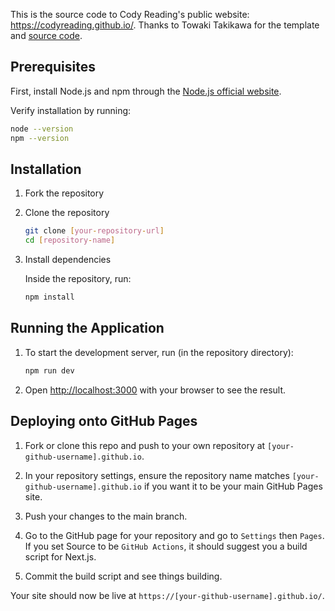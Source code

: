 This is the source code to Cody Reading's public website: https://codyreading.github.io/. Thanks to Towaki Takikawa for the template and [source code](https://github.com/tovacinni/research-website-template).

## Prerequisites

First, install Node.js and npm through the [Node.js official website](https://nodejs.org/).

Verify installation by running:

```bash
node --version
npm --version
```

## Installation

1. Fork the repository

2. Clone the repository

   ```bash
   git clone [your-repository-url]
   cd [repository-name]
   ```

3. Install dependencies

   Inside the repository, run:

   ```bash
   npm install
   ```

## Running the Application

1. To start the development server, run (in the repository directory):

   ```bash
   npm run dev
   ```

2. Open [http://localhost:3000](http://localhost:3000) with your browser to see the result.

## Deploying onto GitHub Pages

1. Fork or clone this repo and push to your own repository at `[your-github-username].github.io`.

2. In your repository settings, ensure the repository name matches `[your-github-username].github.io` if you want it to be your main GitHub Pages site.

3. Push your changes to the main branch.

4. Go to the GitHub page for your repository and go to `Settings` then `Pages`. If you set Source to be `GitHub Actions`, it should suggest you a build script for Next.js.

5. Commit the build script and see things building.

Your site should now be live at `https://[your-github-username].github.io/`.